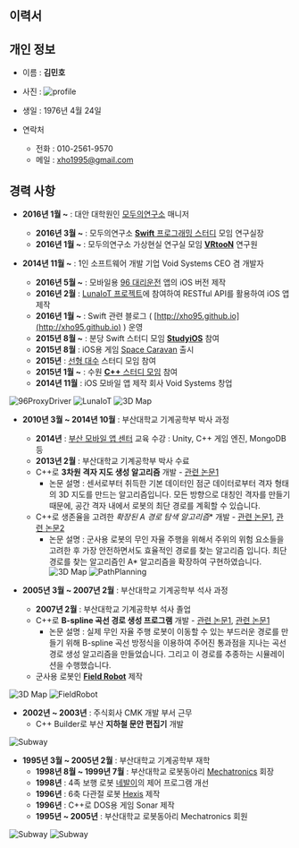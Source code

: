 ## 이력서 

## 개인 정보

* 이름 : **김민호**
* 사진 : ![profile](_assets/_profile.jpg)
* 생일 : 1976년 4월 24일

* 연락처
	* 전화 : 010-2561-9570
	* 메일 : xho1995@gmail.com

## 경력 사항

* **2016년  1월 ~** : 대안 대학원인 [모두의연구소](http://www.modulabs.co.kr/) 매니저
	* **2016년 3월 ~** : 모두의연구소 [**Swift** 프로그래밍 스터디](http://www.modulabs.co.kr/Swift_library/848) 모임 연구실장
	* **2016년 1월 ~** :  모두의연구소 가상현실 연구실 모임 **[VRtooN](http://www.modulabs.co.kr/Swift_library/848)** 연구원

* **2014년 11월 ~** : 1인 소프트웨어 개발 기업 Void Systems CEO 겸 개발자
	* **2016년  5월 ~** : 모바일용 [96 대리운전](https://itunes.apple.com/us/app/96daeliunjeon/id1119085448?mt=8) 앱의 iOS 버전 제작
	* **2016년 2월** : [LunaIoT 프로젝트](https://github.com/kmansoo/Luna/)에 참여하여 RESTful API를 활용하여 iOS 앱 제작
	* **2016년 1월 ~** : Swift 관련 블로그 ( [http://xho95.github.io](http://xho95.github.io) ) 운영
	* **2015년 8월 ~** : 분당 Swift 스터디 모임 **[StudyiOS](http://studyios.gitlab.io)** 참여
	* **2015년 8월** : iOS용 게임 [Space Caravan](https://itunes.apple.com/kr/app/space-caravan/id1011757460?mt=8) 출시
	* **2015년** : [선형 대수](https://www.facebook.com/groups/1045080912185263/) 스터디 모임 참여
	* **2015년 1월 ~** : 수원 [**C++** 스터디 모임](http://cafe.naver.com/multism) 참여	
	* **2014년 11월** : iOS 모바일 앱 제작 회사 Void Systems 창업

![96ProxyDriver](_assets/_96ProxyDriver-H300.jpg)  ![LunaIoT](_assets/_LunaIoT-H300.jpg)  ![3D Map](_assets/_UE4Editor-H300.jpg)
	
* **2010년 3월 ~ 2014년 10월** : 부산대학교 기계공학부 박사 과정
	* **2014년** : [부산 모바일 앱 센터](http://www.bmac.kr/index.asp) 교육 수강 : Unity, C++ 게임 엔진, MongoDB 등
	* **2013년 2월** : 부산대학교 기계공학부 박사 수료
	* C++로 **3차원 격자 지도 생성 알고리즘** 개발 - [관련 논문1](http://ieeexplore.ieee.org/stamp/stamp.jsp?arnumber=6677377)
		* 논문 설명 : 센서로부터 취득한 기본 데이터인 점군 데이터로부터 격자 형태의 3D 지도를 만드는 알고리즘입니다. 모든 방향으로 대칭인 격자를 만들기 때문에, 공간 격자 내에서 로봇의 최단 경로를 계획할 수 있습니다. 
	* C++로 생존율을 고려한 **확장된 A* 경로 탐색 알고리즘** 개발 - [관련 논문1](http://ieeexplore.ieee.org/xpls/abs_all.jsp?arnumber=6463003), [관련 논문2](http://link.springer.com/chapter/10.1007%2F978-3-642-33503-7_59)
		* 논문 설명 : 군사용 로봇의 무인 자율 주행을 위해서 주위의 위험 요소들을 고려한 후 가장 안전하면서도 효율적인 경로를 찾는 알고리즘 입니다. 최단 경로를 찾는 알고리즘인 A\* 알고리즘을 확장하여 구현하였습니다. 
![3D Map](_assets/_3d-Map-H300.jpg)  ![PathPlanning](_assets/_PathPlanning-H300.jpg)
	
* **2005년 3월 ~ 2007년 2월** : 	부산대학교 기계공학부 석사 과정
	* **2007년 2월** : 부산대학교 기계공학부 석사 졸업
	* C++로 **B-spline 곡선 경로 생성 프로그램** 개발 - [관련 논문1](http://ocean.kisti.re.kr/downfile/volume/icase/JOJDCV/2014/v20n2/JOJDCV_2014_v20n2_138.pdf), [관련 논문1](http://ieeexplore.ieee.org/xpl/articleDetails.jsp?reload=true&arnumber=5670133)
		* 논문 설명 : 실제 무인 자율 주행 로봇이 이동할 수 있는 부드러운 경로를 만들기 위해 B-spline 곡선 방정식을 이용하여 주어진 통과점을 지나는 곡선 경로 생성 알고리즘을 만들었습니다. 그리고 이 경로를 추종하는 시뮬레이션을 수행했습니다.
	* 군사용 로봇인 **[Field Robot](https://www.youtube.com/watch?v=nrXtmwM93FE)** 제작

![3D Map](_assets/_B-Spline-H300.jpg)  ![FieldRobot](_assets/_FieldRobot-H300.jpg)

* **2002년 ~ 2003년** : 주식회사 CMK 개발 부서 근무
	*  C++ Builder로 부산 **지하철 문안 편집기** 개발 

![Subway](_assets/_Subway-H300.jpg)

* **1995년 3월 ~ 2005년 2월** : 부산대학교 기계공학부 재학
	* **1998년 8월 ~ 1999년 7월** : 부산대학교 로봇동아리 [Mechatronics](http://mecha.namoweb.net/xe/) 회장
	* **1998년** : 4족 보행 로봇 [네발이](http://mecha.namoweb.net/xe/Robot/428)의 제어 프로그램 개선
	* **1996년** : 6축 다관절 로봇 [Hexis](http://mecha.namoweb.net/xe/Robot/426)  제작
	* **1996년** : C++로 DOS용 게임 Sonar 제작
	* **1995년 ~ 2005년** : 부산대학교 로봇동아리 Mechatronics 회원

![Subway](_assets/_4Leg-H300.jpg)  ![Subway](_assets/_Hexis-H300.jpg)


